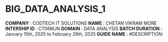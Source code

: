 # BIG_DATA_ANALYSIS_1
**COMPANY** : CODTECH IT SOLUTIONS
**NAME** : CHETAN VIKRAM MORE 
**INTERSHIP ID** : CT06MJN
**DOMAIN** : DATA ANALYSIS 
**BATCH DURATION** : January 15th, 2025 to February 26th, 2025
**GUIDE NAME** : 
#DESCRIPTION: 

